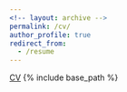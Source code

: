 ```yaml
---
<!-- layout: archive -->
permalink: /cv/
author_profile: true
redirect_from:
  - /resume
---
```

[CV](https://drive.google.com/file/d/10ugtBucpqkohWsieRo_WeD1XsglwslNc/view?usp=sharing)
{% include base_path %}
